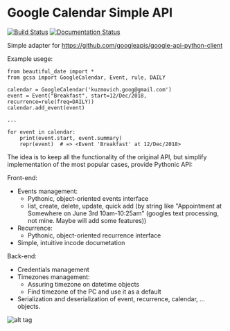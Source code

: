 # Google Calendar Simple API

[![Build Status](https://travis-ci.com/kuzmoyev/Google-Calendar-Simple-API.svg?branch=master)](https://travis-ci.com/kuzmoyev/Google-Calendar-Simple-API)
[![Documentation Status](https://readthedocs.org/projects/google-calendar-simple-api/badge/?version=latest)](https://google-calendar-simple-api.readthedocs.io/en/latest/?badge=latest)
  

Simple adapter for https://github.com/googleapis/google-api-python-client

Example usege:

    from beautiful_date import *
    from gcsa import GoogleCalendar, Event, rule, DAILY
    
    calendar = GoogleCalendar('kuzmovich.goog@gmail.com')
    event = Event("Breakfast", start=12/Dec/2018, recurrence=rule(freq=DAILY))
    calendar.add_event(event)
    
    ...
    
    for event in calendar:
        print(event.start, event.summary)
        repr(event)  # => <Event 'Breakfast' at 12/Dec/2018>

The idea is to keep all the functionality of the original API, but simplify implementation of the most popular cases, provide Pythonic API:

Front-end:

   - Events management:
      - Pythonic, object-oriented events interface
      - list, create, delete, update, quick add (by string like "Appointment at Somewhere on June 3rd 10am-10:25am" (googles text processing, not mine. Maybe will add some features))
   - Recurrence:
      - Pythonic, object-oriented recurrence interface
   - Simple, intuitive incode documetation

Back-end:

   - Credentials management
   - Timezones management:
      - Assuring timezone on datetime objects
      - Find timezone of the PC and use it as a default
   - Serialization and deserialization of event, recurrence, calendar, ... objects.


![alt tag](http://alfaraj-group.com/wp-content/uploads/2016/09/underConstruction.png)

